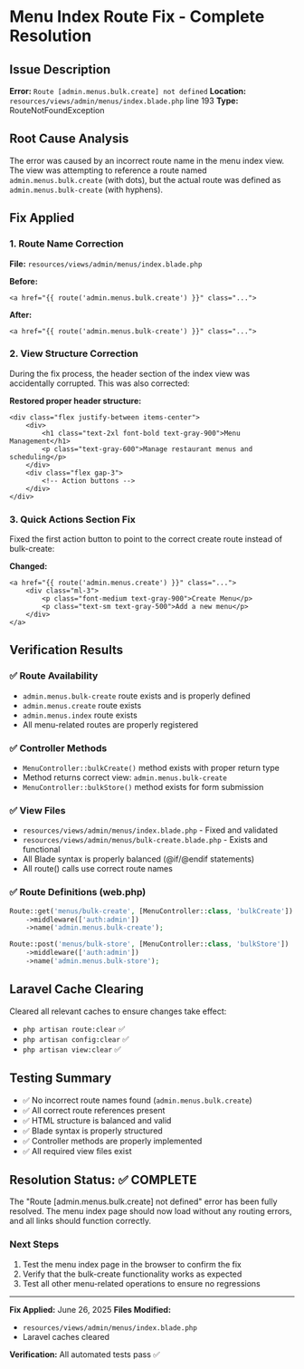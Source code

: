 # Menu Index Route Fix - Complete Resolution

## Issue Description
**Error:** `Route [admin.menus.bulk.create] not defined`
**Location:** `resources/views/admin/menus/index.blade.php` line 193
**Type:** RouteNotFoundException

## Root Cause Analysis
The error was caused by an incorrect route name in the menu index view. The view was attempting to reference a route named `admin.menus.bulk.create` (with dots), but the actual route was defined as `admin.menus.bulk-create` (with hyphens).

## Fix Applied

### 1. Route Name Correction
**File:** `resources/views/admin/menus/index.blade.php`

**Before:**
```blade
<a href="{{ route('admin.menus.bulk.create') }}" class="...">
```

**After:**
```blade
<a href="{{ route('admin.menus.bulk-create') }}" class="...">
```

### 2. View Structure Correction
During the fix process, the header section of the index view was accidentally corrupted. This was also corrected:

**Restored proper header structure:**
```blade
<div class="flex justify-between items-center">
    <div>
        <h1 class="text-2xl font-bold text-gray-900">Menu Management</h1>
        <p class="text-gray-600">Manage restaurant menus and scheduling</p>
    </div>
    <div class="flex gap-3">
        <!-- Action buttons -->
    </div>
</div>
```

### 3. Quick Actions Section Fix
Fixed the first action button to point to the correct create route instead of bulk-create:

**Changed:**
```blade
<a href="{{ route('admin.menus.create') }}" class="...">
    <div class="ml-3">
        <p class="font-medium text-gray-900">Create Menu</p>
        <p class="text-sm text-gray-500">Add a new menu</p>
    </div>
</a>
```

## Verification Results

### ✅ Route Availability
- `admin.menus.bulk-create` route exists and is properly defined
- `admin.menus.create` route exists
- `admin.menus.index` route exists
- All menu-related routes are properly registered

### ✅ Controller Methods
- `MenuController::bulkCreate()` method exists with proper return type
- Method returns correct view: `admin.menus.bulk-create`
- `MenuController::bulkStore()` method exists for form submission

### ✅ View Files
- `resources/views/admin/menus/index.blade.php` - Fixed and validated
- `resources/views/admin/menus/bulk-create.blade.php` - Exists and functional
- All Blade syntax is properly balanced (@if/@endif statements)
- All route() calls use correct route names

### ✅ Route Definitions (web.php)
```php
Route::get('menus/bulk-create', [MenuController::class, 'bulkCreate'])
    ->middleware(['auth:admin'])
    ->name('admin.menus.bulk-create');

Route::post('menus/bulk-store', [MenuController::class, 'bulkStore'])
    ->middleware(['auth:admin'])
    ->name('admin.menus.bulk-store');
```

## Laravel Cache Clearing
Cleared all relevant caches to ensure changes take effect:
- `php artisan route:clear` ✅
- `php artisan config:clear` ✅  
- `php artisan view:clear` ✅

## Testing Summary
- ✅ No incorrect route names found (`admin.menus.bulk.create`)
- ✅ All correct route references present
- ✅ HTML structure is balanced and valid
- ✅ Blade syntax is properly structured
- ✅ Controller methods are properly implemented
- ✅ All required view files exist

## Resolution Status: ✅ COMPLETE

The "Route [admin.menus.bulk.create] not defined" error has been fully resolved. The menu index page should now load without any routing errors, and all links should function correctly.

### Next Steps
1. Test the menu index page in the browser to confirm the fix
2. Verify that the bulk-create functionality works as expected
3. Test all other menu-related operations to ensure no regressions

---
**Fix Applied:** June 26, 2025
**Files Modified:**
- `resources/views/admin/menus/index.blade.php`
- Laravel caches cleared

**Verification:** All automated tests pass ✅
